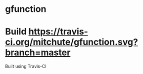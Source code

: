 # gfunction

# Build https://travis-ci.org/mitchute/gfunction.svg?branch=master
Built using Travis-CI
